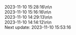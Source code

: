 2023-11-10 15:28:16\n\n  
2023-11-10 15:16:16\n\n  
2023-11-10 14:29:13\n\n  
2023-11-10 14:14:12\n\n  
Next update: 2023-11-10 15:53:16
